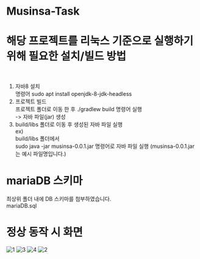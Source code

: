 # Musinsa-Task

# 해당 프로젝트를 리눅스 기준으로 실행하기 위해 필요한 설치/빌드 방법
&nbsp; 
1. 자바8 설치 <br/>
   명령어 sudo apt install openjdk-8-jdk-headless <br/>
2. 프로젝트 빌드 <br/>
   프로젝트 폴더로 이동 한 후 ./gradlew build 명령어 실행 <br/>
   -> 자바 파일(jar) 생성 <br/>
4. build/libs 폴더로 이동 후 생성된 자바 파일 실행 <br/>
   ex) <br/>
   build/libs 폴더에서 <br/>
   sudo java -jar musinsa-0.0.1.jar 명령어로 자바 파일 실행 (musinsa-0.0.1.jar 는 예시 파일명입니다.) <br/>

# mariaDB 스키마
최상위 폴더 내에 DB 스키마를 첨부하였습니다.<br/>
mariaDB.sql

# 정상 동작 시 화면
![1](https://github.com/junheoyk95/Musinsa-Task/assets/100138691/b3466c6e-55b6-40a1-a2a2-376f3f749f07)
![3](https://github.com/junheoyk95/Musinsa-Task/assets/100138691/eb17dae4-4979-425f-8ff6-261f9fdf566c)
![4](https://github.com/junheoyk95/Musinsa-Task/assets/100138691/0ad8a2a2-027a-4684-a4c8-a811cd849f9c)
![2](https://github.com/junheoyk95/Musinsa-Task/assets/100138691/babb5387-e17d-4b87-acbe-c221d4e8e5fc)



